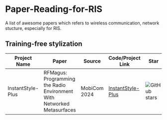 # Paper-Reading-for-RIS
A list of awesome papers which refers to wireless communication, network stucture, especially for RIS. 

## Training-free stylization

| Project Name | Paper | Source | Code/Project Link | Star | Date | Summary |
|--------------|-------|--------|-------------------|------|------|-----------------|
| InstantStyle-Plus | RFMagus: Programming the Radio Environment With Networked Metasurfaces | MobiCom 2024 | [InstantStyle-Plus](https://img.shields.io/github/stars/owner/repo?style=social)  | ![GitHub stars](https://img.shields.io/github/stars/owner/repo?style=social) | June 2024 | - |

